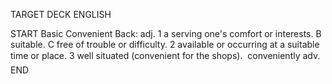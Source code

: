 TARGET DECK
ENGLISH

START
Basic
Convenient
Back: adj. 1 a serving one's comfort or interests. B suitable. C free of trouble or difficulty. 2 available or occurring at a suitable time or place. 3 well situated (convenient for the shops).  conveniently adv.
END
